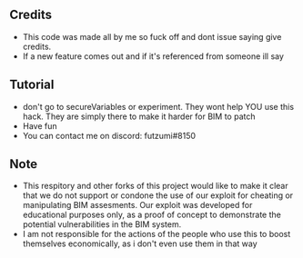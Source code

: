 ## Credits
- This code was made all by me so fuck off and dont issue saying give credits.
- If a new feature comes out and if it's referenced from someone ill say
## Tutorial
- don't go to secureVariables or experiment. They wont help YOU use this hack. They are simply there to make it harder for BIM to patch
- Have fun
- You can contact me on discord: futzumi#8150
## Note
- This respitory and other forks of this project would like to make it clear that we do not support or condone the use of our exploit for cheating or manipulating BIM assesments. Our exploit was developed for educational purposes only, as a proof of concept to demonstrate the potential vulnerabilities in the BIM system.
- I am not responsible for the actions of the people who use this to boost themselves economically, as i don't even use them in that way
